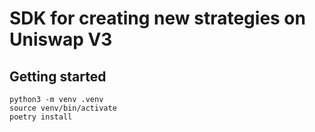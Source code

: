 # SDK for creating new strategies on Uniswap V3

## Getting started

```
python3 -m venv .venv
source venv/bin/activate
poetry install
```
